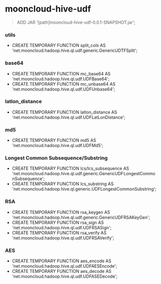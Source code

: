 # mooncloud-hive-udf
> ADD JAR '[path]mooncloud-hive-udf-0.0.1-SNAPSHOT.jar';

### utils
* CREATE TEMPORARY FUNCTION split_cols AS 'net.mooncloud.hadoop.hive.ql.udf.generic.GenericUDTFSplit';

### base64
* CREATE TEMPORARY FUNCTION mc_base64 AS 'net.mooncloud.hadoop.hive.ql.udf.UDFBase64';
* CREATE TEMPORARY FUNCTION mc_unbase64 AS 'net.mooncloud.hadoop.hive.ql.udf.UDFUnbase64';

### latlon_distance
* CREATE TEMPORARY FUNCTION latlon_distance AS 'net.mooncloud.hadoop.hive.ql.udf.UDFLatLonDistance';

### md5
* CREATE TEMPORARY FUNCTION md5 AS 'net.mooncloud.hadoop.hive.ql.udf.UDFMd5';

### Longest Common Subsequence/Substring
* CREATE TEMPORARY FUNCTION lcs/lcs_subsequence AS 'net.mooncloud.hadoop.hive.ql.udf.generic.GenericUDFLongestCommonSubsequence';
* CREATE TEMPORARY FUNCTION lcs_substring AS 'net.mooncloud.hadoop.hive.ql.generic.UDFLongestCommonSubstring';

### RSA
* CREATE TEMPORARY FUNCTION rsa_keygen AS 'net.mooncloud.hadoop.hive.ql.udf.generic.GenericUDFRSAKeyGen';
* CREATE TEMPORARY FUNCTION rsa_sign AS 'net.mooncloud.hadoop.hive.ql.udf.UDFRSASign';
* CREATE TEMPORARY FUNCTION rsa_verify AS 'net.mooncloud.hadoop.hive.ql.udf.UDFRSAVerify';

### AES
* CREATE TEMPORARY FUNCTION aes_encode AS 'net.mooncloud.hadoop.hive.ql.udf.UDFAESEncode';
* CREATE TEMPORARY FUNCTION aes_decode AS 'net.mooncloud.hadoop.hive.ql.udf.UDFASEDecode';